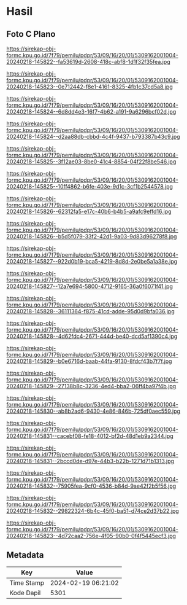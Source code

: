 # Hasil

## Foto C Plano

https://sirekap-obj-formc.kpu.go.id/7f79/pemilu/pdpr/53/09/16/20/01/5309162001004-20240218-145822--fa53619d-2608-418c-abf8-1d1f32f35fea.jpg

https://sirekap-obj-formc.kpu.go.id/7f79/pemilu/pdpr/53/09/16/20/01/5309162001004-20240218-145823--0e712442-f8e1-4161-8325-4fb1c37cd5a8.jpg

https://sirekap-obj-formc.kpu.go.id/7f79/pemilu/pdpr/53/09/16/20/01/5309162001004-20240218-145824--6d8dd4e3-16f7-4b62-a191-9a6296bcf02d.jpg

https://sirekap-obj-formc.kpu.go.id/7f79/pemilu/pdpr/53/09/16/20/01/5309162001004-20240218-145824--d2aa88db-cbbd-4c4f-9437-b793387b43c9.jpg

https://sirekap-obj-formc.kpu.go.id/7f79/pemilu/pdpr/53/09/16/20/01/5309162001004-20240218-145825--3f12ae03-8be0-41c4-8854-04f22f8be546.jpg

https://sirekap-obj-formc.kpu.go.id/7f79/pemilu/pdpr/53/09/16/20/01/5309162001004-20240218-145825--10ff4862-b6fe-403e-9d1c-3cf1b2544578.jpg

https://sirekap-obj-formc.kpu.go.id/7f79/pemilu/pdpr/53/09/16/20/01/5309162001004-20240218-145826--62312fa5-e17c-40b6-b4b5-a9afc9effd16.jpg

https://sirekap-obj-formc.kpu.go.id/7f79/pemilu/pdpr/53/09/16/20/01/5309162001004-20240218-145826--b5d5f079-33f2-42d1-9a03-9d83d96278f8.jpg

https://sirekap-obj-formc.kpu.go.id/7f79/pemilu/pdpr/53/09/16/20/01/5309162001004-20240218-145827--922d0b19-bca5-4219-8d8d-2e0be5a1a38e.jpg

https://sirekap-obj-formc.kpu.go.id/7f79/pemilu/pdpr/53/09/16/20/01/5309162001004-20240218-145827--12a7e694-5800-4712-9165-36a0f6071f41.jpg

https://sirekap-obj-formc.kpu.go.id/7f79/pemilu/pdpr/53/09/16/20/01/5309162001004-20240218-145828--36111364-f875-41cd-adde-95d0d9bfa036.jpg

https://sirekap-obj-formc.kpu.go.id/7f79/pemilu/pdpr/53/09/16/20/01/5309162001004-20240218-145828--4d62fdc4-2671-444d-be40-dcd5af1390c4.jpg

https://sirekap-obj-formc.kpu.go.id/7f79/pemilu/pdpr/53/09/16/20/01/5309162001004-20240218-145829--b0e6716d-baab-44fa-9130-8fdcf43b7f7f.jpg

https://sirekap-obj-formc.kpu.go.id/7f79/pemilu/pdpr/53/09/16/20/01/5309162001004-20240218-145829--27138b8c-3236-4ed4-bba2-06ff4ba97f4b.jpg

https://sirekap-obj-formc.kpu.go.id/7f79/pemilu/pdpr/53/09/16/20/01/5309162001004-20240218-145830--ab8b2ad6-9430-4e86-846b-725df0aec559.jpg

https://sirekap-obj-formc.kpu.go.id/7f79/pemilu/pdpr/53/09/16/20/01/5309162001004-20240218-145831--cacebf08-fe18-4012-bf2d-48d1eb9a2344.jpg

https://sirekap-obj-formc.kpu.go.id/7f79/pemilu/pdpr/53/09/16/20/01/5309162001004-20240218-145831--2bccd0de-d97e-44b3-b22b-1271d71b1313.jpg

https://sirekap-obj-formc.kpu.go.id/7f79/pemilu/pdpr/53/09/16/20/01/5309162001004-20240218-145832--75905fea-9cf0-4536-b84d-9ae42f2b5f56.jpg

https://sirekap-obj-formc.kpu.go.id/7f79/pemilu/pdpr/53/09/16/20/01/5309162001004-20240218-145832--29822324-6b4c-45f0-ba51-d74ce2d37b22.jpg

https://sirekap-obj-formc.kpu.go.id/7f79/pemilu/pdpr/53/09/16/20/01/5309162001004-20240218-145823--4d72caa2-756e-4f05-90b0-0f4f5445ecf3.jpg


## Metadata

| Key        | Value               |
| ---------- | ------------------- |
| Time Stamp | 2024-02-19 06:21:02 |
| Kode Dapil | 5301                |



